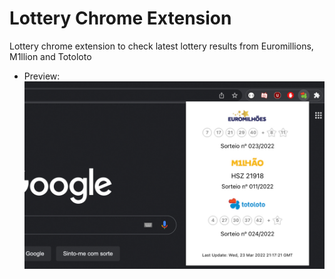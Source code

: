 # Lottery Chrome Extension

Lottery chrome extension to check latest lottery results from Euromillions, M1llion and Totoloto

- Preview:
![Alt text](LotteryChromeExtensionScreenshot.jpg?raw=true "Lottery Chrome Extension")